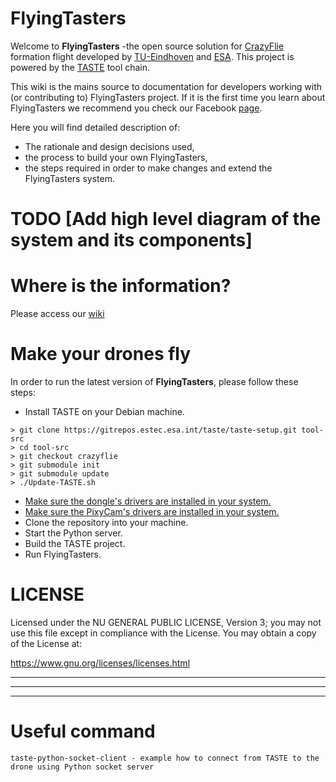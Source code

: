 # FlyingTasters

Welcome to **FlyingTasters** -the open source solution for [CrazyFlie](https://www.bitcraze.io/crazyflie-2/) formation flight developed by [TU-Eindhoven](https://www.tue.nl/) and [ESA](http://www.esa.int/ESA). This project is powered by the [TASTE](http://taste.tuxfamily.org/) tool chain.

This wiki is the mains source to documentation for developers working with (or contributing to) FlyingTasters project. If it is the first time you learn about FlyingTasters we recommend you check our Facebook [page](https://www.facebook.com/flyingtasters/).

Here you will find detailed description of:

* The rationale and design decisions used,
* the process to build your own FlyingTasters,
* the steps required in order to make changes and extend the FlyingTasters system.

# TODO [Add high level diagram of the system and its components]


# Where is the information?

Please access our [wiki](https://github.com/FlyingTasters2017/FlyingTasters/wiki)

# Make your drones fly 
In order to run the latest version of **FlyingTasters**, please follow these steps:

* Install TASTE on your Debian machine.
```
> git clone https://gitrepos.estec.esa.int/taste/taste-setup.git tool-src
> cd tool-src
> git checkout crazyflie
> git submodule init
> git submodule update
> ./Update-TASTE.sh
```

* [Make sure the dongle's drivers are installed in your system.](https://github.com/FlyingTasters2017/FlyingTasters/wiki/Setup-guide#configuring-the-radio-dongle)
* [Make sure the PixyCam's drivers are installed in your system.](https://github.com/FlyingTasters2017/FlyingTasters/wiki/Setup-guide#configuring-the-pixy-camera)
* Clone the repository into your machine.
* Start the Python server.
* Build the TASTE project.
* Run FlyingTasters.


# LICENSE

Licensed under the NU GENERAL PUBLIC LICENSE, Version 3; you may not use this file except in compliance with the License. You may obtain a copy of the License at:

<https://www.gnu.org/licenses/licenses.html>



***
***
***

# Useful command

```taste-python-socket-client - example how to connect from TASTE to the drone using Python socket server```
